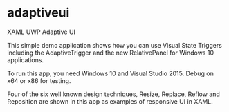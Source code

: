 # adaptiveui
XAML UWP Adaptive UI

This simple demo application shows how you can use Visual State Triggers including the AdaptiveTrigger and the new RelativePanel for Windows 10 applications. 

To run this app, you need Windows 10 and Visual Studio 2015. Debug on x64 or x86  for testing.

Four of the six well known design techniques, Resize, Replace, Reflow and Reposition are shown in this app as examples of responsive UI in XAML.
